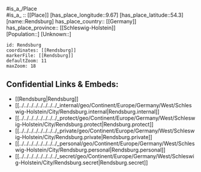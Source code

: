 ﻿---
location: [54.3,9.67] 
mapzoom: [7,12] 
mapmarker: city 
type: City
tags:
- geo/City


SpocWebEntityId: 33708
isDeleted: false
confidential: public

---
#is_a_/Place  
#is_a_ :: [[Place]] 
[has_place_longitude::9.67] 
[has_place_latitude::54.3] 
[name::Rendsburg] 
has_place_country:: [[Germany]]  
has_place_province:: [[Schleswig-Holstein]]  
[Population::] 
[Unknown::] 


```leaflet
id: Rendsburg
coordinates: [[Rendsburg]] 
markerFile: [[Rendsburg]] 
defaultZoom: 11 
maxZoom: 18
```


## Confidential Links & Embeds: 
- [[Rendsburg|Rendsburg]]  
- [[../../../../../../../../_internal/geo/Continent/Europe/Germany/West/Schleswig-Holstein/City/Rendsburg.internal|Rendsburg.internal]] 
- [[../../../../../../../../_protect/geo/Continent/Europe/Germany/West/Schleswig-Holstein/City/Rendsburg.protect|Rendsburg.protect]] 
- [[../../../../../../../../_private/geo/Continent/Europe/Germany/West/Schleswig-Holstein/City/Rendsburg.private|Rendsburg.private]] 
- [[../../../../../../../../_personal/geo/Continent/Europe/Germany/West/Schleswig-Holstein/City/Rendsburg.personal|Rendsburg.personal]] 
- [[../../../../../../../../_secret/geo/Continent/Europe/Germany/West/Schleswig-Holstein/City/Rendsburg.secret|Rendsburg.secret]] 
